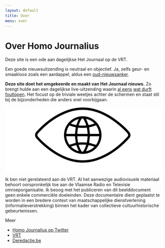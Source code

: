 ```yaml
---
layout: default
title: Over
menu: over
---
```


<div class="container-fluid">

<h1 class="pagetitle">Over Homo Journalius</h1>

<p class="lead">Deze site is een ode aan dagelijkse Het Journaal op de VRT.</p>

<div class="row">

<div class="col-sm-7">

<p>Een goede nieuwsuitzending is neutraal en objectief. Ja, zelfs geur- en smaakloos zoals een aardappel, aldus een <a href="/ankers/jan-becaus"><span class="text-link">oud-nieuwsanker</span></a>.</p>

<p><strong>Deze site doet het omgekeerde en maakt van Het Journaal nieuws.</strong> Zo brengt hulde aan een dagelijkse live-uitzending waarin <a href="/1988/08/29/studio.html"><span class="text-link">al&nbsp;eens</span></a> <a href="1997/09/01/bommelding.html"><span class="text-link">wat&nbsp;durft</span></a> <a href="2012/07/18/honderd.html"><span class="text-link">foutlopen</span></a>. Het focust op de triviale weetjes achter de schermen en staat stil bij de bijzonderheden die anders snel voorbijgaan.</p>

</div>

<div class="col-sm-5">
  <img src="/img/logo-lines.svg">
</div>


<div class="col-sm-7">

<div class="alt">
<p>Ik ben niet gerelateerd aan de VRT. Al het aanwezige audiovisuele materiaal behoort oorspronkelijk toe aan de Vlaamse Radio en Televisie omroeporganisatie. Ik beoog met het publiceren van dit beelddocument geen enkele commerciële doeleinden. Deze documentaire dient geplaatst te worden in een bredere context van maatschappelijke dienstverlening (informatieverstrekking) binnen het kader van collectieve cultuurhistorische gebeurtenissen.</p>
</div>

</div>

<div class="col-sm-5">
  <div class="module">
    <p class="module-title">Meer</p>
    <ul>
      <li><a href="https://twitter.com/homojournalius"><span class="text-link">Homo Journalius op Twitter</span></a></li>
      <li><a href="http://www.vrt.be"><span class="text-link">VRT</span></a></li>
      <li><a href="http://www.deredactie.be"><span class="text-link">Deredactie.be</span></a></li>
    </ul>
  </div>
</div>
</div>
